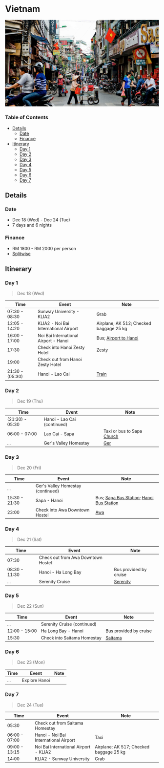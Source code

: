 # Vietnam

![Hanoi City](./hanoi.jpg)

### Table of Contents

- [Details](#details)
  - [Date](#date)
  - [Finance](#finance)
- [Itinerary](#itinerary)
  - [Day 1](#day-1)
  - [Day 2](#day-2)
  - [Day 3](#day-3)
  - [Day 4](#day-4)
  - [Day 5](#day-5)
  - [Day 6](#day-6)
  - [Day 7](#day-7)

## Details

### Date

- Dec 18 (Wed) - Dec 24 (Tue)
- 7 days and 6 nights

### Finance

- RM 1800 - RM 2000 per person
- [Splitwise][splitwise]

## Itinerary

### Day 1
> Dec 18 (Wed)

| Time            | Event                                 | Note                                      |
|-----------------|---------------------------------------|-------------------------------------------|
| 07:30 - 08:30   | Sunway University - KLIA2             | Grab                                      |
| 12:05 - 14:20   | KLIA2 - Noi Bai International Airport | Airplane; AK 512; Checked baggage 25 kg   |
| 16:00 - 17:00   | Noi Bai International Airport - Hanoi | Bus; [Airport to Hanoi][airport-to-hanoi] |
| 17:30           | Check into Hanoi Zesty Hotel          | [Zesty][zesty]                            |
| 19:00           | Check out from Hanoi Zesty Hotel      |                                           |
| 21:30 - (05:30) | Hanoi - Lao Cai                       | [Train][train-to-sapa]                    |

### Day 2
> Dec 19 (Thu)

| Time            | Event                       | Note                                 |
|-----------------|-----------------------------|--------------------------------------|
| (21:30) - 05:30 | Hanoi - Lao Cai (continued) |                                      |
| 06:00 - 07:00   | Lao Cai - Sapa              | Taxi or bus to Sapa [Church][church] |
| ...             | Ger's Valley Homestay       | [Ger][ger]                           |

### Day 3
> Dec 20 (Fri)

| Time          | Event                             | Note                                                                              |
|---------------|-----------------------------------|-----------------------------------------------------------------------------------|
| ...           | Ger's Valley Homestay (continued) |                                                                                   |
| 15:30 - 21:30 | Sapa - Hanoi                      | Bus; [Sapa Bus Station][sapa-bus-station]; [Hanoi Bus Station][hanoi-bus-station] |
| 23:00         | Check into Awa Downtown Hostel    | [Awa][awa]                                                                        |

### Day 4
> Dec 21 (Sat)

| Time          | Event                              | Note                   |
|---------------|------------------------------------|------------------------|
| 07:30         | Check out from Awa Downtown Hostel |                        |
| 08:30 - 11:30 | Hanoi - Ha Long Bay                | Bus provided by cruise |
| ...           | Serenity Cruise                    | [Serenity][serenity]   |

### Day 5
> Dec 22 (Sun)

| Time          | Event                       | Note                   |
|---------------|-----------------------------|------------------------|
| ...           | Serenity Cruise (continued) |                        |
| 12:00 - 15:00 | Ha Long Bay - Hanoi         | Bus provided by cruise |
| 15:30         | Check into Saitama Homestay | [Saitama][saitama]     |

### Day 6
> Dec 23 (Mon)

| Time | Event         | Note |
|------|---------------|------|
| ...  | Explore Hanoi |      |

### Day 7
> Dec 24 (Tue)

| Time          | Event                                 | Note                                    |
|---------------|---------------------------------------|-----------------------------------------|
| 05:30         | Check out from Saitama Homestay       |                                         |
| 06:00 - 07:00 | Hanoi - Noi Bai International Airport | Taxi                                    |
| 09:00 - 13:15 | Noi Bai International Airport - KLIA2 | Airplane; AK 517; Checked baggage 25 kg |
| 14:00         | KLIA2 - Sunway University             | Grab                                    |

[splitwise]: https://secure.splitwise.com/#/groups/13052688
[airport-to-hanoi]: http://excursionvietnam.com/get-to-hanoi-old-quarter-from-hanoi-airport
[zesty]: https://www.agoda.com/hanoi-zesty-hotel/hotel/hanoi-vn.html
[train-to-sapa]: https://12go.asia/en/train/hanoi/sapa?date=2019-12-18&people=4#!popup//secure.12go.asia:443/en/trip/43160-9279-9292?date=2019-12-18&travel_url=hanoi/sapa&direction=forward&change_date=0&ajax=1
[church]: https://www.indochinaodysseytours.com/vietnam/sapa/attractions-sapa-church.html
[ger]: https://www.facebook.com/SapaHomestay/
[sapa-bus-station]: https://12go.asia/en/station/10345-sa-pa-sapaexpress
[hanoi-bus-station]: https://12go.asia/en/station/10342-hanoi-sapaexpress
[serenity]: https://catbaexpress.com/serenity-cruises-2-days-tour.html
[saitama]: https://www.airbnb.com/rooms/26503593
[awa]: https://www.airbnb.com/rooms/27688599
